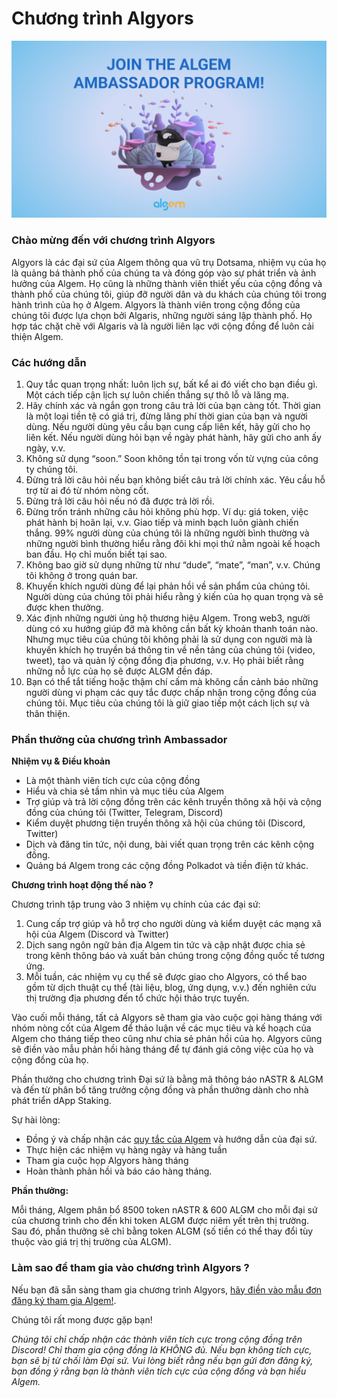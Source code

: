 # Chương trình Algyors

![](<../../.gitbook/assets/Ambassador program twitter bg.png>)

### Chào mừng đến với chương trình Algyors

Algyors là các đại sứ của Algem thông qua vũ trụ Dotsama, nhiệm vụ của họ là quảng bá thành phố của chúng ta và đóng góp vào sự phát triển và ảnh hưởng của Algem. Họ cũng là những thành viên thiết yếu của cộng đồng và thành phố của chúng tôi, giúp đỡ người dân và du khách của chúng tôi trong hành trình của họ ở Algem. Algyors là thành viên trong cộng đồng của chúng tôi được lựa chọn bởi Algaris, những người sáng lập thành phố. Họ hợp tác chặt chẽ với Algaris và là người liên lạc với cộng đồng để luôn cải thiện Algem.

### Các hướng dẫn

1. Quy tắc quan trọng nhất: luôn lịch sự, bất kể ai đó viết cho bạn điều gì. Một cách tiếp cận lịch sự luôn chiến thắng sự thô lỗ và lăng mạ.
2. Hãy chính xác và ngắn gọn trong câu trả lời của bạn càng tốt. Thời gian là một loại tiền tệ có giá trị, đừng lãng phí thời gian của bạn và người dùng. Nếu người dùng yêu cầu bạn cung cấp liên kết, hãy gửi cho họ liên kết. Nếu người dùng hỏi bạn về ngày phát hành, hãy gửi cho anh ấy ngày, v.v.
3. Không sử dụng “soon.” Soon không tồn tại trong vốn từ vựng của công ty chúng tôi.
4. Đừng trả lời câu hỏi nếu bạn không biết câu trả lời chính xác. Yêu cầu hỗ trợ từ ai đó từ nhóm nòng cốt.
5. Đừng trả lời câu hỏi nếu nó đã được trả lời rồi.
6. Đừng trốn tránh những câu hỏi không phù hợp. Ví dụ: giá token, việc phát hành bị hoãn lại, v.v. Giao tiếp và minh bạch luôn giành chiến thắng. 99% người dùng của chúng tôi là những người bình thường và những người bình thường hiểu rằng đôi khi mọi thứ nằm ngoài kế hoạch ban đầu. Họ chỉ muốn biết tại sao.
7. Không bao giờ sử dụng những từ như “dude”, “mate”, “man”, v.v. Chúng tôi không ở trong quán bar.
8. Khuyến khích người dùng để lại phản hồi về sản phẩm của chúng tôi. Người dùng của chúng tôi phải hiểu rằng ý kiến của họ quan trọng và sẽ được khen thưởng.
9. Xác định những người ủng hộ thương hiệu Algem. Trong web3, người dùng có xu hướng giúp đỡ mà không cần bất kỳ khoản thanh toán nào. Nhưng mục tiêu của chúng tôi không phải là sử dụng con người mà là khuyến khích họ truyền bá thông tin về nền tảng của chúng tôi (video, tweet), tạo và quản lý cộng đồng địa phương, v.v. Họ phải biết rằng những nỗ lực của họ sẽ được ALGM đền đáp.
10. Bạn có thể tắt tiếng hoặc thậm chí cấm mà không cần cảnh báo những người dùng vi phạm các quy tắc được chấp nhận trong cộng đồng của chúng tôi. Mục tiêu của chúng tôi là giữ giao tiếp một cách lịch sự và thân thiện.

### Phần thưởng của chương trình Ambassador

**Nhiệm vụ & Điều khoản**

* Là một thành viên tích cực của cộng đồng
* Hiểu và chia sẻ tầm nhìn và mục tiêu của Algem
* Trợ giúp và trả lời cộng đồng trên các kênh truyền thông xã hội và cộng đồng của chúng tôi (Twitter, Telegram, Discord)
* Kiểm duyệt phương tiện truyền thông xã hội của chúng tôi (Discord, Twitter)
* Dịch và đăng tin tức, nội dung, bài viết quan trọng trên các kênh cộng đồng.
* Quảng bá Algem trong các cộng đồng Polkadot và tiền điện tử khác.

**Chương trình hoạt động thế nào ?**

Chương trình tập trung vào 3 nhiệm vụ chính của các đại sứ:

1. Cung cấp trợ giúp và hỗ trợ cho người dùng và kiểm duyệt các mạng xã hội của Algem (Discord và Twitter)
2. Dịch sang ngôn ngữ bản địa Algem tin tức và cập nhật được chia sẻ trong kênh thông báo và xuất bản chúng trong cộng đồng quốc tế tương ứng.
3. Mỗi tuần, các nhiệm vụ cụ thể sẽ được giao cho Algyors, có thể bao gồm từ dịch thuật cụ thể (tài liệu, blog, ứng dụng, v.v.) đến nghiên cứu thị trường địa phương đến tổ chức hội thảo trực tuyến.

Vào cuối mỗi tháng, tất cả Algyors sẽ tham gia vào cuộc gọi hàng tháng với nhóm nòng cốt của Algem để thảo luận về các mục tiêu và kế hoạch của Algem cho tháng tiếp theo cũng như chia sẻ phản hồi của họ. Algyors cũng sẽ điền vào mẫu phản hồi hàng tháng để tự đánh giá công việc của họ và cộng đồng của họ.

Phần thưởng cho chương trình Đại sứ là bằng mã thông báo nASTR & ALGM và đến từ phân bổ tăng trưởng cộng đồng và phần thưởng dành cho nhà phát triển dApp Staking.

Sự hài lòng:

* Đồng ý và chấp nhận các [quy tắc của Algem](https://discord.com/channels/949531419619766332/994726247370334300/994727495263858708) và hướng dẫn của đại sứ.
* Thực hiện các nhiệm vụ hàng ngày và hàng tuần
* Tham gia cuộc họp Algyors hàng tháng
* Hoàn thành phản hồi và báo cáo hàng tháng.

**Phần thưởng:**

Mỗi tháng, Algem phân bổ 8500 token nASTR & 600 ALGM cho mỗi đại sứ của chương trình cho đến khi token ALGM được niêm yết trên thị trường. Sau đó, phần thưởng sẽ chỉ bằng token ALGM (số tiền có thể thay đổi tùy thuộc vào giá trị thị trường của ALGM).

### Làm sao để tham gia vào chương trình Algyors ?

Nếu bạn đã sẵn sàng tham gia chương trình Algyors, [hãy điền vào mẫu đơn đăng ký tham gia Algem!](https://docs.google.com/forms/d/e/1FAIpQLScPxDk21qpwpKFWjr2NbXWGJBPmnDWBp9E12v7bK8hZZN4CpQ/viewform).

Chúng tôi rất mong được gặp bạn!

_Chúng tôi chỉ chấp nhận các thành viên tích cực trong cộng đồng trên Discord! Chỉ tham gia cộng đồng là KHÔNG đủ. Nếu bạn không tích cực, bạn sẽ bị từ chối làm Đại sứ. Vui lòng biết rằng nếu bạn gửi đơn đăng ký, bạn đồng ý rằng bạn là thành viên tích cực của cộng đồng và bạn hiểu Algem._
